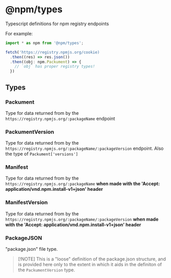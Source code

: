 # @npm/types

Typescript definitions for npm registry endpoints

For example:

```typescript
import * as npm from '@npm/types';

fetch('https://registry.npmjs.org/cookie)
  .then((res) => res.json())
  .then((obj: npm.Packument) => {
    // `obj` has proper registry types!
  })
```

## Types

### Packument
Type for data returned from by the `https://registry.npmjs.org/:packageName` endpoint

### PackumentVersion
Type for data returned from by the `https://registry.npmjs.org/:packageName/:packageVersion` endpoint.  Also the type of `Packument['versions']`

### Manifest
Type for data returned from by the `https://registry.npmjs.org/:packageName` __when made with the 'Accept: application/vnd.npm.install-v1+json' header__

### ManifestVersion
Type for data returned from by the `https://registry.npmjs.org/:packageName/:packageVersion` __when made with the 'Accept: application/vnd.npm.install-v1+json' header__

### PackageJSON
"package.json" file type.

> [!NOTE] This is a "loose" definition of the package.json structure, and is provided here only to the extent in which it aids in the definiton of the `PackumentVersion` type.
